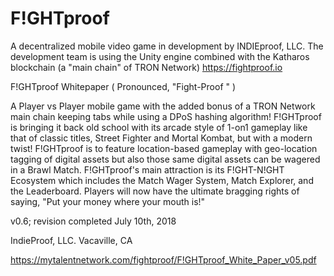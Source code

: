 # F!GHTproof
A  decentralized mobile video game in development by INDIEproof, LLC. The development team is using the Unity engine combined with the Katharos blockchain (a "main chain" of TRON Network) https://fightproof.io


F!GHTproof Whitepaper
( Pronounced, "Fight-Proof " )


A Player vs Player mobile game with the added bonus of a TRON Network main chain keeping tabs while using a DPoS hashing algorithm!
F!GHTproof is bringing it back old school with its arcade style of 1-on1 gameplay like that of classic titles, Street Fighter and Mortal
Kombat, but with a modern twist! F!GHTproof is to feature location-based gameplay with geo-location tagging of digital assets but also those same digital assets can be wagered in a Brawl Match. F!GHTproof's main attraction is its F!GHT-N!GHT Ecosystem which includes the Match Wager System, Match Explorer, and the Leaderboard. Players will now have the ultimate bragging rights of saying, "Put your money where your mouth is!"


v0.6; revision completed July 10th, 2018

IndieProof, LLC.
Vacaville, CA

https://mytalentnetwork.com/fightproof/F!GHTproof_White_Paper_v05.pdf


